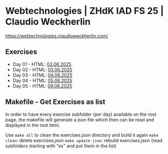 # Webtechnologies | ZHdK IAD FS 25 | Claudio Weckherlin

https://webtechnologies.claudioweckherlin.com/

## Exercises

- Day 01 - HTML: [02.06.2025](/ex01_02_06_25_html/)
- Day 02 - HTML: [03.06.2025](/ex02_03_06_25_css/)
- Day 03 - HTML: [04.06.2025](/ex03_04_06_25_layout/)
- Day 04 - HTML: [05.06.2025](/ex04_05_06_25_js/)
- Day 05 - HTML: [06.06.2025](/ex05_06_06_25_final/)

## Makefile - Get Exercises as list

In order to have every exercise subfolder (per day) available on the root page, the makefile will generate a json file which then can be read and displayed in the root html.

Use `make all` to clean the exercises.json directory and build it again
`make clean`: delete exercises.json
`make update-json`: rebuild exercises.json (read subfolders starting with "ex" and put them in the list)
